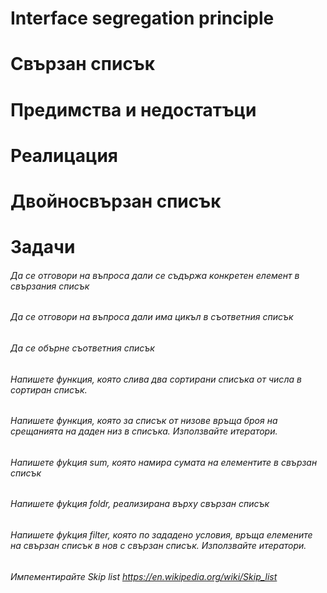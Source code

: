 # Interface segregation principle
# Свързан списък
# Предимства и недостатъци
# Реалицация
# Двойносвързан списък

# Задачи
###### Да се отговори на въпроса дали се съдържа конкретен елемент в свързания списък
###### Да се отговори на въпроса дали има цикъл в съответния списък
###### Да се обърне съответния списък
###### Напишете функция, която слива два сортирани списъка от числа в сортиран списък.
###### Напишете функция, която за списък от низове връща броя на срещанията на даден низ в списъка. Използвайте итератори.
###### Напишете фуkция sum, която намира сумата на елементите в свързан списък
###### Напишете фуkция foldr, реализирана върху свързан списък
###### Напишете фуkция filter, която по зададено условия, връща елемените на свързан списък в нов с свързан списък. Използвайте итератори.
###### Импементирайте Skip list https://en.wikipedia.org/wiki/Skip_list
